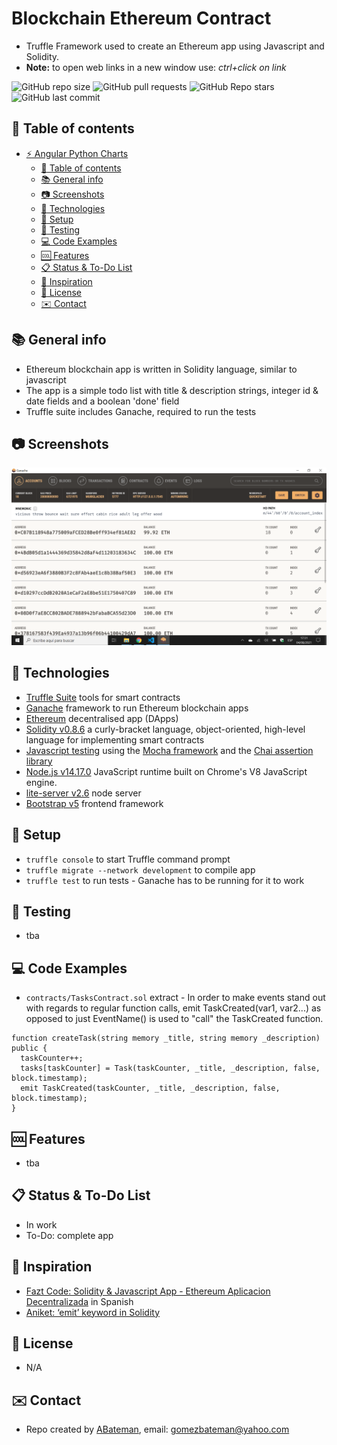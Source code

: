 # Blockchain Ethereum Contract

* Truffle Framework used to create an Ethereum app using Javascript and Solidity.
* **Note:** to open web links in a new window use: _ctrl+click on link_

![GitHub repo size](https://img.shields.io/github/repo-size/AndrewJBateman/blockchain-ethereum-contract?style=plastic)
![GitHub pull requests](https://img.shields.io/github/issues-pr/AndrewJBateman/blockchain-ethereum-contract?style=plastic)
![GitHub Repo stars](https://img.shields.io/github/stars/AndrewJBateman/blockchain-ethereum-contract?style=plastic)
![GitHub last commit](https://img.shields.io/github/last-commit/AndrewJBateman/blockchain-ethereum-contract?style=plastic)

## :page_facing_up: Table of contents

* [:zap: Angular Python Charts](#zap-angular-python-charts)
  * [:page_facing_up: Table of contents](#page_facing_up-table-of-contents)
  * [:books: General info](#books-general-info)
  * [:camera: Screenshots](#camera-screenshots)
  * [:signal_strength: Technologies](#signal_strength-technologies)
  * [:floppy_disk: Setup](#floppy_disk-setup)
  * [:flashlight: Testing](#flashlight-testing)
  * [:computer: Code Examples](#computer-code-examples)
  * [:cool: Features](#cool-features)
  * [:clipboard: Status & To-Do List](#clipboard-status--to-do-list)
  * [:clap: Inspiration](#clap-inspiration)
  * [:file_folder: License](#file_folder-license)
  * [:envelope: Contact](#envelope-contact)

## :books: General info

* Ethereum blockchain app is written in Solidity language, similar to javascript
* The app is a simple todo list with title & description strings, integer id & date fields and a boolean 'done' field
* Truffle suite includes Ganache, required to run the tests

## :camera: Screenshots

![Example screenshot](./img/ganache.png)

## :signal_strength: Technologies

* [Truffle Suite](https://www.trufflesuite.com/) tools for smart contracts
* [Ganache](https://www.trufflesuite.com/ganache) framework to run Ethereum blockchain apps
* [Ethereum](https://ethereum.org/en/dapps/) decentralised app (DApps)
* [Solidity v0.8.6](https://docs.soliditylang.org/en/v0.8.6/) a curly-bracket language, object-oriented, high-level language for implementing smart contracts
* [Javascript testing](https://www.trufflesuite.com/docs/truffle/testing/writing-tests-in-javascript) using the [Mocha framework](https://mochajs.org/) and the [Chai assertion library](https://www.chaijs.com/)
* [Node.js v14.17.0](https://nodejs.org/en/) JavaScript runtime built on Chrome's V8 JavaScript engine.
* [lite-server v2.6](https://www.npmjs.com/package/lite-server) node server
* [Bootstrap v5](https://www.npmjs.com/package/bootstrap/v/5.0.0-alpha1) frontend framework

## :floppy_disk: Setup

* `truffle console` to start Truffle command prompt
* `truffle migrate --network development` to compile app
* `truffle test` to run tests - Ganache has to be running for it to work

## :flashlight: Testing

* tba

## :computer: Code Examples

* `contracts/TasksContract.sol` extract - In order to make events stand out with regards to regular function calls, emit TaskCreated(var1, var2...) as opposed to just EventName() is used to "call" the TaskCreated function.

```solidity
function createTask(string memory _title, string memory _description) public {
  taskCounter++;
  tasks[taskCounter] = Task(taskCounter, _title, _description, false, block.timestamp);
  emit TaskCreated(taskCounter, _title, _description, false, block.timestamp);
}
```

## :cool: Features

* tba

## :clipboard: Status & To-Do List
* In work
* To-Do: complete app

## :clap: Inspiration

* [Fazt Code: Solidity & Javascript App - Ethereum Aplicacion Decentralizada](https://www.youtube.com/watch?v=FAMWIoKvfRs&t=76s) in Spanish
* [Aniket: ‘emit’ keyword in Solidity](https://aniketengg.medium.com/emit-keyword-in-solidity-242a679b0e1a)

## :file_folder: License

* N/A

## :envelope: Contact

* Repo created by [ABateman](https://github.com/AndrewJBateman), email: gomezbateman@yahoo.com
